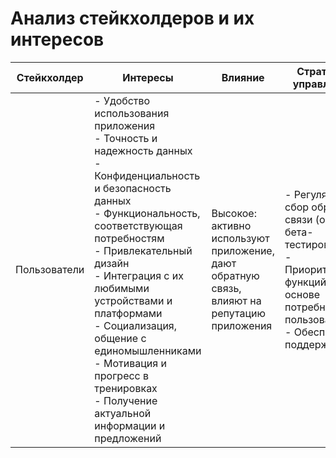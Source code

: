 # Анализ стейкхолдеров и их интересов

|Стейкхолдер|Интересы|Влияние|Стратегия управления|
|-|-|-|-|
|Пользователи|- Удобство использования приложения <br> - Точность и надежность данных <br>  - Конфиденциальность и безопасность данных <br>  - Функциональность, соответствующая потребностям <br>  - Привлекательный дизайн <br>  - Интеграция с их любимыми устройствами и платформами <br>  - Социализация, общение с единомышленниками <br> - Мотивация и прогресс в тренировках <br> - Получение актуальной информации и предложений|Высокое: активно используют приложение, дают обратную связь, влияют на репутацию приложения|- Регулярный сбор обратной связи (опросы, бета-тестирование) <br>  - Приоритизация функций на основе потребностей пользователей <br>  - Обеспечение поддержки|